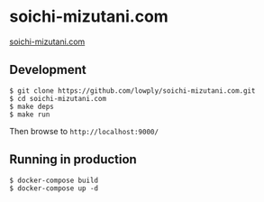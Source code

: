 # soichi-mizutani.com

[soichi-mizutani.com](https://soichi-mizutani.com)

## Development
```
$ git clone https://github.com/lowply/soichi-mizutani.com.git
$ cd soichi-mizutani.com
$ make deps
$ make run
```

Then browse to `http://localhost:9000/`

## Running in production
```
$ docker-compose build
$ docker-compose up -d
```
